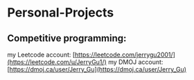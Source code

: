 # Personal-Projects
## Competitive programming:
my Leetcode account: [https://leetcode.com/jerrygu2001/](https://leetcode.com/u/JerryGu1/)
my DMOJ account: [https://dmoj.ca/user/Jerry_Gu](https://dmoj.ca/user/Jerry_Gu)
